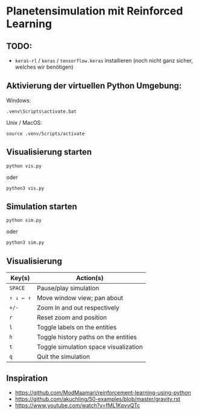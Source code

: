 # Planetensimulation mit Reinforced Learning

## TODO:
- `keras-rl` / `keras` / `tensorflow.keras` installieren (noch nicht ganz sicher, welches wir benötigen)

## Aktivierung der virtuellen Python Umgebung:
Windows:
```
.venv\Scripts\activate.bat
```
Unix / MacOS:
```
source .venv/Scripts/activate
```

## Visualisierung starten
```
python vis.py
```

oder

```
python3 vis.py
```

## Simulation starten
```
python sim.py
```

oder

```
python3 sim.py
```


## Visualisierung
| Key(s)    | Action(s)                                          |
|-----------|----------------------------------------------------|
| `SPACE`   | Pause/play simulation                              |
| `↑ ↓ ← ↑` | Move window view; pan about                        |
| `+/-`     | Zoom in and out respectively                       |
| `r`       | Reset zoom and position                            |
| `l`       | Toggle labels on the entities                      |
| `h`       | Toggle history paths on the entities               |
| `t`       | Toggle simulation space visualization              |
| `q`       | Quit the simulation                                |

## Inspiration
- https://github.com/ModMaamari/reinforcement-learning-using-python
- https://github.com/akuchling/50-examples/blob/master/gravity.rst
- https://www.youtube.com/watch?v=fML1KpvvQTc
